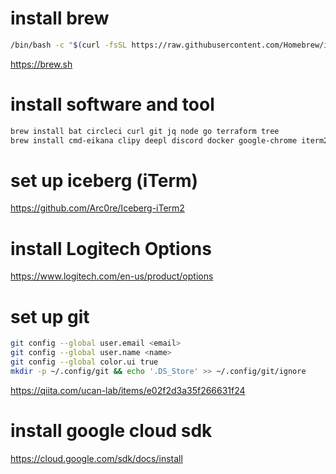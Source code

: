 # install brew

```sh
/bin/bash -c "$(curl -fsSL https://raw.githubusercontent.com/Homebrew/install/HEAD/install.sh)"
```
https://brew.sh

# install software and tool
```sh
brew install bat circleci curl git jq node go terraform tree
brew install cmd-eikana clipy deepl discord docker google-chrome iterm2 notion skype sublime-text table-tool visual-studio-code zoom zoomus --cask
```

# set up iceberg (iTerm)
https://github.com/Arc0re/Iceberg-iTerm2

# install Logitech Options
https://www.logitech.com/en-us/product/options

# set up git
```sh
git config --global user.email <email>
git config --global user.name <name>
git config --global color.ui true
mkdir -p ~/.config/git && echo '.DS_Store' >> ~/.config/git/ignore
```
https://qiita.com/ucan-lab/items/e02f2d3a35f266631f24

# install google cloud sdk
https://cloud.google.com/sdk/docs/install
